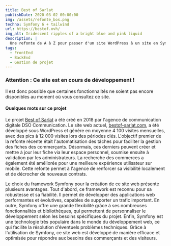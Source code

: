 ```yaml
---
title: Best of Sarlat
publishDate: 2020-03-02 00:00:00
img: /assets/refonte_bos.png
techno: Symfony 6 + tailwind
url: https://bestof.ovh/
img_alt: Iridescent ripples of a bright blue and pink liquid
description: |
  Une refonte de A à Z pour passer d'un site WordPress à un site en Symfony. Optimisation et automatisation des actions.
tags:
  - FrontEnd
  - BackEnd
  - Gestion de projet
---
```


### Attention : Ce site est en cours de développement !
Il est donc possible que certaines fonctionnalités ne soient pas encore disponibles au moment où vous consultez ce site.

#### Quelques mots sur ce projet

Le projet <a href="https://bestof.ovh/">Best of Sarlat</a> a été créé en 2018 par l'agence de communication digitale DSO Communication. Le site web actuel, <a href="https://bestof-sarlat.com/">bestof-sarlat.com</a>, a été développé sous WordPress et génère en moyenne 4 100 visites mensuelles, avec des pics à 12 000 visites lors des périodes clés. L'objectif premier de la refonte récente était l'automatisation des tâches pour faciliter la gestion des fiches des commerçants. Désormais, ces derniers peuvent créer et mettre à jour leur fiche via leur espace personnel, soumise ensuite à validation par les administrateurs. La recherche des commerces a également été améliorée pour une meilleure expérience utilisateur sur mobile. Cette refonte permet à l'agence de renforcer sa visibilité localement et de décrocher de nouveaux contrats.

Le choix du framework Symfony pour la création de ce site web présente plusieurs avantages. Tout d'abord, ce framework est reconnu pour sa robustesse et sa fiabilité. Il permet de développer des applications web performantes et évolutives, capables de supporter un trafic important. En outre, Symfony offre une grande flexibilité grâce à ses nombreuses fonctionnalités et bibliothèques, qui permettent de personnaliser le développement selon les besoins spécifiques du projet. Enfin, Symfony est une technologie très populaire dans le monde du développement web, ce qui facilite la résolution d'éventuels problèmes techniques. Grâce à l'utilisation de Symfony, ce site web est développé de manière efficace et optimisée pour répondre aux besoins des commerçants et des visiteurs.
